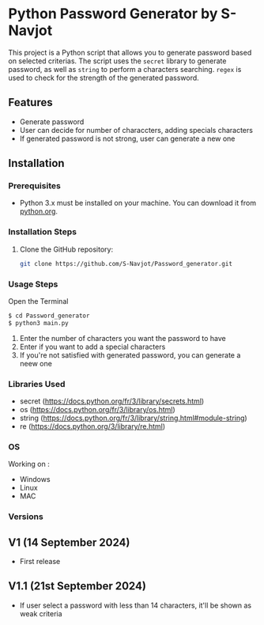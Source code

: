 # Python Password Generator by S-Navjot

This project is a Python script that allows you to generate password based on selected criterias. The script uses the `secret` library to generate password, as well as `string` to perform a characters searching. `regex` is used to check for the strength of the generated password.

## Features  

- Generate password
- User can decide for number of characcters, adding specials characters
- If generated password is not strong, user can generate a new one

## Installation  

### Prerequisites  

- Python 3.x must be installed on your machine. You can download it from [python.org](https://www.python.org/).

### Installation Steps  

1. Clone the GitHub repository:

   ```sh
   git clone https://github.com/S-Navjot/Password_generator.git

### Usage Steps    

Open the Terminal
```sh
$ cd Password_generator
$ python3 main.py
```

1. Enter the number of characters you want the password to have 
2. Enter if you want to add a special characters  
3. If you're not satisfied with generated password, you can generate a neew one  

### Libraries Used  

* secret (https://docs.python.org/fr/3/library/secrets.html)
* os (https://docs.python.org/fr/3/library/os.html) 
* string (https://docs.python.org/fr/3/library/string.html#module-string)
* re (https://docs.python.org/3/library/re.html)


### OS

Working on :
* Windows
* Linux
* MAC

### Versions

V1 (14 September 2024)
--------------------
- First release

V1.1 (21st September 2024)
--------------------
- If user select a password with less than 14 characters, it'll be shown as weak criteria
